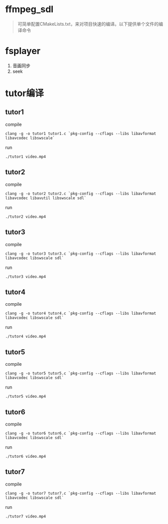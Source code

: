 # ffmpeg_sdl
>可简单配置CMakeLists.txt，来对项目快速的编译。以下提供单个文件的编译命令

# fsplayer
1. 音画同步
2. seek



# tutor编译
## tutor1
compile 
```
clang -g -o tutor1 tutor1.c `pkg-config --cflags --libs libavformat libavcodec libswscale`
```
run 
```
./tutor1 video.mp4
```

## tutor2
compile 
```
clang -g -o tutor2 tutor2.c `pkg-config --cflags --libs libavformat libavcodec libavutil libswscale sdl`
```
run 
```
./tutor2 video.mp4
```

## tutor3
compile 
```
clang -g -o tutor3 tutor3.c `pkg-config --cflags --libs libavformat libavcodec libswscale sdl`
```
run 
```
./tutor3 video.mp4
```

## tutor4
compile
```
clang -g -o tutor4 tutor4.c `pkg-config --cflags --libs libavformat libavcodec libswscale sdl`
```
run
```
./tutor4 video.mp4
```

## tutor5
compile
```
clang -g -o tutor5 tutor5.c `pkg-config --cflags --libs libavformat libavcodec libswscale sdl`
```
run
```
./tutor5 video.mp4
```

## tutor6
compile
```
clang -g -o tutor6 tutor6.c `pkg-config --cflags --libs libavformat libavcodec libswscale sdl`
```
run
```
./tutor6 video.mp4
```

## tutor7
compile
```
clang -g -o tutor7 tutor7.c `pkg-config --cflags --libs libavformat libavcodec libswscale sdl`
```
run
```
./tutor7 video.mp4
```

